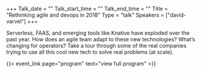 +++
Talk_date = ""
Talk_start_time = ""
Talk_end_time = ""
Title = "Rethinking agile and devops in 2018"
Type = "talk"
Speakers = ["david-varvel"]
+++

Serverless, FAAS, and emerging tools like Knative have exploded over the past year. How does an agile team adapt to these new technologies? What’s changing for operators? Take a tour through some of the real companies trying to use all this cool new tech to solve real problems (at scale).

{{< event_link page="program" text="view full program" >}}
